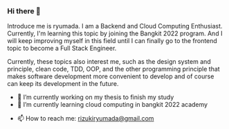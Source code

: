 ### Hi there 👋

Introduce me is ryumada. I am a Backend and Cloud Computing Enthusiast. Currently, I'm learning this topic by joining the Bangkit 2022 program. And I will keep improving myself in this field until I can finally go to the frontend topic to become a Full Stack Engineer.

Currently, these topics also interest me, such as the design system and principle, clean code, TDD, OOP, and the other programming principle that makes software development more convenient to develop and of course can keep its development in the future.

- 🔭 I’m currently working on my thesis to finish my study
- 🌱 I’m currently learning cloud computing in bangkit 2022 academy
<!-- - 👯 I’m looking to collaborate on ... -->
<!-- - 🤔 I’m looking for help with ... -->
<!-- - 💬 Ask me about ... -->
- 📫 How to reach me: rizukiryumada@gmail.com
<!-- - 😄 Pronouns: ... -->
<!-- - ⚡ Fun fact: ... -->

